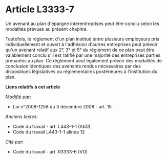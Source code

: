 # Article L3333-7

Un avenant au plan d'épargne interentreprises peut être conclu selon les modalités prévues au présent chapitre.

Toutefois, le règlement d'un plan institué entre plusieurs employeurs pris individuellement et ouvert à l'adhésion d'autres
entreprises peut prévoir qu'un avenant relatif aux 2°, 3° et 5° du règlement de ce plan peut être valablement conclu s'il est
ratifié par une majorité des entreprises parties prenantes au plan. Ce règlement peut également prévoir des modalités de
conclusion identiques des avenants rendus nécessaires par des dispositions législatives ou réglementaires postérieures à
l'institution du plan.

**Liens relatifs à cet article**

_Modifié par_:

  - Loi n°2008-1258 du 3 décembre 2008 - art. 15

_Anciens textes_:

  - Code du travail - art. L443-1-1 (AbD)
  - Code du travail L443-1-1 alinéa 12

_Cité par_:

  - Code du travail - art. R3333-6 (VD)
